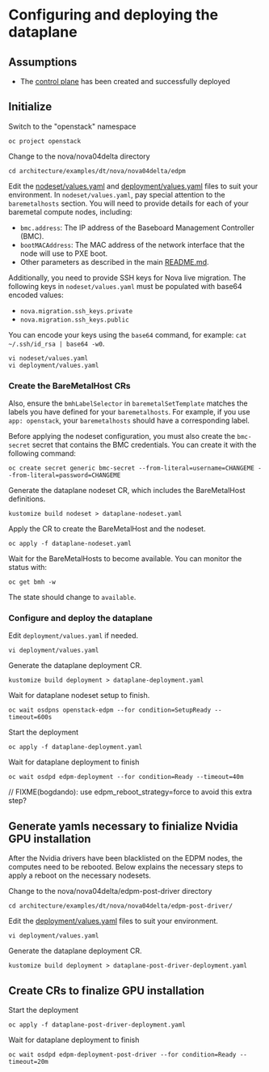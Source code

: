# Configuring and deploying the dataplane

## Assumptions

- The [control plane](control-plane/README.md) has been created and successfully deployed

## Initialize

Switch to the "openstack" namespace
```
oc project openstack
```
Change to the nova/nova04delta directory
```
cd architecture/examples/dt/nova/nova04delta/edpm
```
Edit the [nodeset/values.yaml](nodeset/values.yaml)
and [deployment/values.yaml](deployment/values.yaml) files to suit
your environment.
In `nodeset/values.yaml`, pay special attention to the `baremetalhosts` section. You will need to provide details for each of your baremetal compute nodes, including:
- `bmc.address`: The IP address of the Baseboard Management Controller (BMC).
- `bootMACAddress`: The MAC address of the network interface that the node will use to PXE boot.
- Other parameters as described in the main [README.md](README.md).

Additionally, you need to provide SSH keys for Nova live migration. The following keys in `nodeset/values.yaml` must be populated with base64 encoded values:
- `nova.migration.ssh_keys.private`
- `nova.migration.ssh_keys.public`

You can encode your keys using the `base64` command, for example: `cat ~/.ssh/id_rsa | base64 -w0`.
```
vi nodeset/values.yaml
vi deployment/values.yaml
```

### Create the BareMetalHost CRs

Also, ensure the `bmhLabelSelector` in `baremetalSetTemplate` matches the labels you have defined for your `baremetalhosts`. For example, if you use `app: openstack`, your `baremetalhosts` should have a corresponding label.

Before applying the nodeset configuration, you must also create the `bmc-secret` secret that contains the BMC credentials. You can create it with the following command:
```
oc create secret generic bmc-secret --from-literal=username=CHANGEME --from-literal=password=CHANGEME
```

Generate the dataplane nodeset CR, which includes the BareMetalHost definitions.
```
kustomize build nodeset > dataplane-nodeset.yaml
```

Apply the CR to create the BareMetalHost and the nodeset.
```
oc apply -f dataplane-nodeset.yaml
```

Wait for the BareMetalHosts to become available. You can monitor the status with:
```
oc get bmh -w
```
The state should change to `available`.

### Configure and deploy the dataplane

Edit `deployment/values.yaml` if needed.
```
vi deployment/values.yaml
```
Generate the dataplane deployment CR.
```
kustomize build deployment > dataplane-deployment.yaml
```

Wait for dataplane nodeset setup to finish.
```
oc wait osdpns openstack-edpm --for condition=SetupReady --timeout=600s
```

Start the deployment
```
oc apply -f dataplane-deployment.yaml
```

Wait for dataplane deployment to finish
```
oc wait osdpd edpm-deployment --for condition=Ready --timeout=40m
```

// FIXME(bogdando): use edpm_reboot_strategy=force to avoid this extra step?

## Generate yamls necessary to finialize Nvidia GPU installation
After the Nvidia drivers have been blacklisted on the EDPM nodes, the computes need
to be rebooted. Below explains the necessary steps to apply a reboot on the necessary nodesets.

Change to the nova/nova04delta/edpm-post-driver directory
```
cd architecture/examples/dt/nova/nova04delta/edpm-post-driver/
```
Edit the [deployment/values.yaml](edpm-post-driver/deployment/values.yaml) files to suit
your environment.
```
vi deployment/values.yaml
```
Generate the dataplane deployment CR.
```
kustomize build deployment > dataplane-post-driver-deployment.yaml
```

## Create CRs to finalize GPU installation
Start the deployment
```
oc apply -f dataplane-post-driver-deployment.yaml
```

Wait for dataplane deployment to finish
```
oc wait osdpd edpm-deployment-post-driver --for condition=Ready --timeout=20m
```
